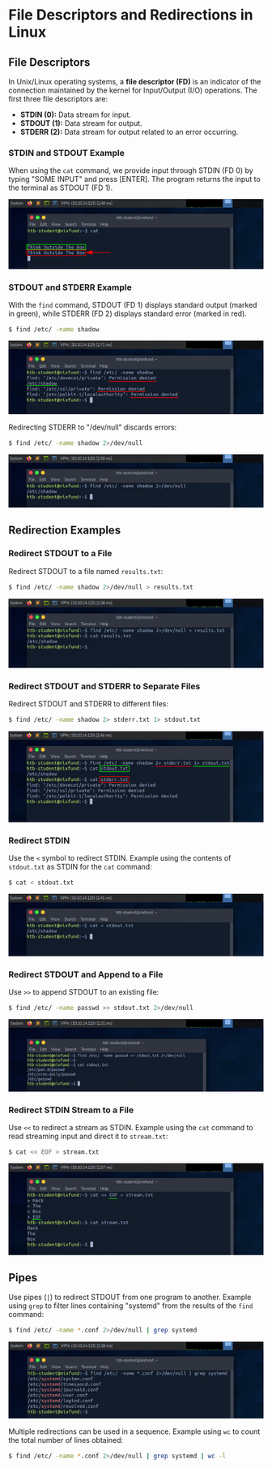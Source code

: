 # File Descriptors and Redirections in Linux

## File Descriptors

In Unix/Linux operating systems, a **file descriptor (FD)** is an indicator of the connection maintained by the kernel for Input/Output (I/O) operations. The first three file descriptors are:

- **STDIN (0):** Data stream for input.
- **STDOUT (1):** Data stream for output.
- **STDERR (2):** Data stream for output related to an error occurring.

### STDIN and STDOUT Example

When using the `cat` command, we provide input through STDIN (FD 0) by typing "SOME INPUT" and press [ENTER]. The program returns the input to the terminal as STDOUT (FD 1).

![alt text](/Images/image-2.png)

### STDOUT and STDERR Example

With the `find` command, STDOUT (FD 1) displays standard output (marked in green), while STDERR (FD 2) displays standard error (marked in red).

```bash
$ find /etc/ -name shadow
```

![alt text](/Images/image-3.png)

Redirecting STDERR to "/dev/null" discards errors:

```bash
$ find /etc/ -name shadow 2>/dev/null
```

![alt text](/Images/image-4.png)

## Redirection Examples

### Redirect STDOUT to a File

Redirect STDOUT to a file named `results.txt`:

```bash
$ find /etc/ -name shadow 2>/dev/null > results.txt
```

![alt text](/Images/image-5.png)

### Redirect STDOUT and STDERR to Separate Files

Redirect STDOUT and STDERR to different files:

```bash
$ find /etc/ -name shadow 2> stderr.txt 1> stdout.txt
```

![alt text](/Images/image-6.png)

### Redirect STDIN

Use the `<` symbol to redirect STDIN. Example using the contents of `stdout.txt` as STDIN for the `cat` command:

```bash
$ cat < stdout.txt
```

![alt text](/Images/image-7.png)

### Redirect STDOUT and Append to a File

Use `>>` to append STDOUT to an existing file:

```bash
$ find /etc/ -name passwd >> stdout.txt 2>/dev/null
```

![alt text](/Images/image-8.png)

### Redirect STDIN Stream to a File

Use `<<` to redirect a stream as STDIN. Example using the `cat` command to read streaming input and direct it to `stream.txt`:

```bash
$ cat << EOF > stream.txt
```

![alt text](/Images/image-9.png)

## Pipes

Use pipes (`|`) to redirect STDOUT from one program to another. Example using `grep` to filter lines containing "systemd" from the results of the `find` command:

```bash
$ find /etc/ -name *.conf 2>/dev/null | grep systemd
```

![alt text](/Images/image-10.png)

Multiple redirections can be used in a sequence. Example using `wc` to count the total number of lines obtained:

```bash
$ find /etc/ -name *.conf 2>/dev/null | grep systemd | wc -l
```
